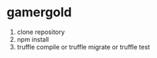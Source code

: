 # gamergold

1. clone repository
2. npm install
3. truffle compile
or truffle migrate
or truffle test

